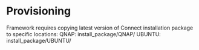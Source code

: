 # Provisioning

Framework requires copying latest version of Connect installation package to specific locations:
QNAP:  install_package/QNAP/
UBUNTU:  install_package/UBUNTU/
